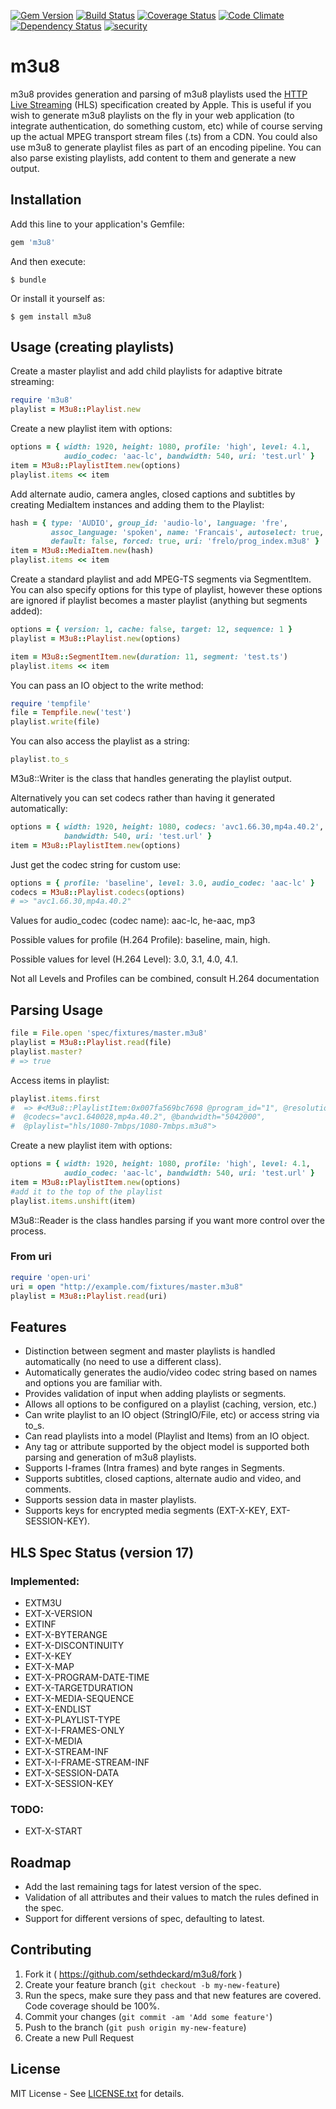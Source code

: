 [![Gem Version](https://badge.fury.io/rb/m3u8.svg)](http://badge.fury.io/rb/m3u8)
[![Build Status](https://travis-ci.org/sethdeckard/m3u8.svg?branch=master)](https://travis-ci.org/sethdeckard/m3u8)
[![Coverage Status](https://coveralls.io/repos/github/sethdeckard/m3u8/badge.svg?branch=master)](https://coveralls.io/github/sethdeckard/m3u8?branch=master)
[![Code Climate](https://codeclimate.com/github/sethdeckard/m3u8/badges/gpa.svg)](https://codeclimate.com/github/sethdeckard/m3u8)
[![Dependency Status](https://gemnasium.com/sethdeckard/m3u8.svg)](https://gemnasium.com/sethdeckard/m3u8)
[![security](https://hakiri.io/github/sethdeckard/m3u8/master.svg)](https://hakiri.io/github/sethdeckard/m3u8/master)
# m3u8

m3u8 provides generation and parsing of m3u8 playlists used the [HTTP Live Streaming](https://developer.apple.com/library/ios/documentation/networkinginternet/conceptual/streamingmediaguide/Introduction/Introduction.html#//apple_ref/doc/uid/TP40008332-CH1-SW1) (HLS) specification created by Apple. This is useful if you wish to generate m3u8 playlists on the fly in your web application (to integrate authentication, do something custom,  etc) while of course serving up the actual MPEG transport stream files (.ts) from a CDN. You could also use m3u8 to generate playlist files as part of an encoding pipeline. You can also parse existing playlists, add content to them and generate a new output.

## Installation

Add this line to your application's Gemfile:

```ruby
gem 'm3u8'
```

And then execute:

    $ bundle

Or install it yourself as:

    $ gem install m3u8

## Usage (creating playlists)
    
Create a master playlist and add child playlists for adaptive bitrate streaming:

```ruby
require 'm3u8'
playlist = M3u8::Playlist.new
```

Create a new playlist item with options:

```ruby
options = { width: 1920, height: 1080, profile: 'high', level: 4.1,
            audio_codec: 'aac-lc', bandwidth: 540, uri: 'test.url' }
item = M3u8::PlaylistItem.new(options)
playlist.items << item
```    
 
Add alternate audio, camera angles, closed captions and subtitles by creating MediaItem instances and adding them to the Playlist:

```ruby
hash = { type: 'AUDIO', group_id: 'audio-lo', language: 'fre',
         assoc_language: 'spoken', name: 'Francais', autoselect: true,
         default: false, forced: true, uri: 'frelo/prog_index.m3u8' }
item = M3u8::MediaItem.new(hash)
playlist.items << item
```
  
Create a standard playlist and add MPEG-TS segments via SegmentItem. You can also specify options for this type of playlist, however these options are ignored if playlist becomes a master playlist (anything but segments added):

```ruby
options = { version: 1, cache: false, target: 12, sequence: 1 }
playlist = M3u8::Playlist.new(options)

item = M3u8::SegmentItem.new(duration: 11, segment: 'test.ts')
playlist.items << item
```
    
You can pass an IO object to the write method:

```ruby
require 'tempfile'
file = Tempfile.new('test')
playlist.write(file)
```

You can also access the playlist as a string:

```ruby
playlist.to_s
``` 

M3u8::Writer is the class that handles generating the playlist output.

Alternatively you can set codecs rather than having it generated automatically:

```ruby
options = { width: 1920, height: 1080, codecs: 'avc1.66.30,mp4a.40.2',
            bandwidth: 540, uri: 'test.url' }
item = M3u8::PlaylistItem.new(options)
```

Just get the codec string for custom use:

```ruby
options = { profile: 'baseline', level: 3.0, audio_codec: 'aac-lc' }
codecs = M3u8::Playlist.codecs(options)
# => "avc1.66.30,mp4a.40.2"
```  
      
Values for audio_codec (codec name): aac-lc, he-aac, mp3
    
Possible values for profile (H.264 Profile): baseline, main, high.
    
Possible values for level (H.264 Level): 3.0, 3.1, 4.0, 4.1. 

Not all Levels and Profiles can be combined, consult H.264 documentation

## Parsing Usage

```ruby
file = File.open 'spec/fixtures/master.m3u8'
playlist = M3u8::Playlist.read(file)
playlist.master?
# => true
```

Access items in playlist:

```ruby
playlist.items.first
#  => #<M3u8::PlaylistItem:0x007fa569bc7698 @program_id="1", @resolution="1920x1080", 
#  @codecs="avc1.640028,mp4a.40.2", @bandwidth="5042000", 
#  @playlist="hls/1080-7mbps/1080-7mbps.m3u8">
```

Create a new playlist item with options:

```ruby
options = { width: 1920, height: 1080, profile: 'high', level: 4.1,
            audio_codec: 'aac-lc', bandwidth: 540, uri: 'test.url' }
item = M3u8::PlaylistItem.new(options)
#add it to the top of the playlist
playlist.items.unshift(item)
```

M3u8::Reader is the class handles parsing if you want more control over the process.
    
### From uri

```ruby
require 'open-uri'
uri = open "http://example.com/fixtures/master.m3u8"
playlist = M3u8::Playlist.read(uri)
```

## Features
* Distinction between segment and master playlists is handled automatically (no need to use a different class).
* Automatically generates the audio/video codec string based on names and options you are familiar with.
* Provides validation of input when adding playlists or segments.
* Allows all options to be configured on a playlist (caching, version, etc.)
* Can write playlist to an IO object (StringIO/File, etc) or access string via to_s.
* Can read playlists into a model (Playlist and Items) from an IO object.
* Any tag or attribute supported by the object model is supported both parsing and generation of m3u8 playlists.
* Supports I-frames (Intra frames) and byte ranges in Segments.
* Supports subtitles, closed captions, alternate audio and video, and comments.
* Supports session data in master playlists.
* Supports keys for encrypted media segments (EXT-X-KEY, EXT-SESSION-KEY).

## HLS Spec Status (version 17)
### Implemented:
* EXTM3U
* EXT-X-VERSION
* EXTINF  
* EXT-X-BYTERANGE
* EXT-X-DISCONTINUITY
* EXT-X-KEY
* EXT-X-MAP
* EXT-X-PROGRAM-DATE-TIME
* EXT-X-TARGETDURATION
* EXT-X-MEDIA-SEQUENCE
* EXT-X-ENDLIST
* EXT-X-PLAYLIST-TYPE
* EXT-X-I-FRAMES-ONLY
* EXT-X-MEDIA
* EXT-X-STREAM-INF
* EXT-X-I-FRAME-STREAM-INF
* EXT-X-SESSION-DATA
* EXT-X-SESSION-KEY

### TODO:
* EXT-X-START

## Roadmap 
* Add the last remaining tags for latest version of the spec.
* Validation of all attributes and their values to match the rules defined in the spec.
* Support for different versions of spec, defaulting to latest.

## Contributing

1. Fork it ( https://github.com/sethdeckard/m3u8/fork )
2. Create your feature branch (`git checkout -b my-new-feature`)
3. Run the specs, make sure they pass and that new features are covered. Code coverage should be 100%.
4. Commit your changes (`git commit -am 'Add some feature'`)
5. Push to the branch (`git push origin my-new-feature`)
6. Create a new Pull Request


## License
MIT License - See [LICENSE.txt](https://github.com/sethdeckard/m3u8/blob/master/LICENSE.txt) for details.
